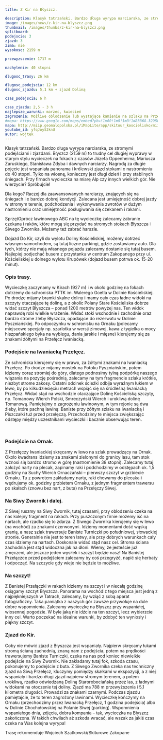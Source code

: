 ```yaml
---
title: Z Kir na Błyszcz.

description: Klasyk tatrzański. Bardzo długa wyrypa narciarska, ze stromymi podejściami i zjazdami. Błyszcz (2159 m) to trudny cel długiej wyprawy w starym stylu wycieczek na fokach z czasów Józefa Oppenheima, Mariusza Zaruskiego, Stanisława Zdyba i dawnych narciarzy. Nagrodą za długie pojęcie jest wspaniała panorama i królewski zjazd stokami o nastromieniu do 40 stopni. Tylko na wiosnę, konieczny jest długi dzień i przy stabilnych śniegach. Przy firnach wycieczka na miarę Alp czy innych wielkich gór. Nie wierzycie? Spróbujcie:).
image: /images/news/z-kir-na-blyszcz.png
thumbnail: /images/thumbs/z-kir-na-blyszcz.png
splitboard:
podejscie: 3
zjazd: 3
zima: nie
wysokosc: 2159 m

przewyzszenie: 1717 m

nachylenie: 40 stopni

dlugosc_trasy: 26 km

dlugosc_podejscia: 12 km
dlugosc_zjazdu: 5,1 km + zjazd Doliną

czas_podejscia: 6 h

czas_zjazdu: 2,5 - 3 h
najlepsze_warunki: marzec, kwiecień
zagrozenia: Możliwe oblodzenie lub wystające kamienie na szlaku na Przełęcz Iwaniacką. Podejście na Ornak, dalej Siwy Zwornik i Błyszcz może być wystawione na podmuchy wiatru, może być oblodzone, ryzyko zejścia lawiny, m.in. żleby Baniste i Piszczałki. Trawers wąskim szlakiem na grani. Zjazd do D. Starorobociańskiej zagrożony zejściem lawiny, idziemy tylko przy stabilnym śniegu.
#mapa: https://www.google.com/maps/embed?pb=!1m60!1m8!1m3!1d83368.32958077194!2d19.7719912!3d49.2335539!3m2!1i1024!2i768!4f13.1!4m49!3e2!4m5!1s0x471592d040abec65%3A0xb323ce2bc797fa1!2sDolina+Ko%C5%9Bcieliska+-+Wej%C5%9Bcie%2C+Dolina+Ko%C5%9Bcieliska%2C+34-500+Ko%C5%9Bcielisko!3m2!1d49.2734141!2d19.868870299999998!4m5!1s0x4715926903a89a4f%3A0x3c36dd5f018d8d5c!2sSchronisko+PTTK+na+Hali+Ornak%2C+Dolina+Ko%C5%9Bcieliska%2C+Zakopane!3m2!1d49.229124299999995!2d19.8587001!4m5!1s0x4715924ee21ada11%3A0xd2f503f89e8745cf!2zSXdhbmlhY2thIFByemXFgsSZY3o!3m2!1d49.232223999999995!2d19.836373299999998!4m5!1s0x4715923a4110125b%3A0x65aceadd2a5c7cc2!2sOrnak%2C+Ko%C5%9Bcielisko!3m2!1d49.219074199999994!2d19.833069899999998!4m5!1s0x471591f6516bb131%3A0xc07d42b4f1ec7be6!2zQsWCeXN6Y3o!3m2!1d49.1935119!2d19.841566099999998!4m5!1s0x4715922932bb6881%3A0xa2cdcf7c909757c0!2sDolina+Starorobocia%C5%84ska%2C+Ko%C5%9Bcielisko!3m2!1d49.220795599999995!2d19.8172021!4m5!1s0x4715924ee21ada11%3A0xd2f503f89e8745cf!2zSXdhbmlhY2thIFByemXFgsSZY3o!3m2!1d49.232223999999995!2d19.836373299999998!4m5!1s0x471592d040abec65%3A0xb323ce2bc797fa1!2sDolina+Ko%C5%9Bcieliska+-+Wej%C5%9Bcie%2C+Dolina+Ko%C5%9Bcieliska%2C+Ko%C5%9Bcielisko!3m2!1d49.2734141!2d19.868870299999998!5e0!3m2!1sen!2spl!4v1559163792030!5m2!1sen!2spl
mapa: http://miip.geomalopolska.pl/iMapLite/app/skitour_koscielisko/miip_skitour_koscielisko_4.html
youtube_id: yfqJoyS2knU
autor: wojtek
---
```



Klasyk tatrzański. Bardzo długa wyrypa narciarska, ze stromymi podejściami i zjazdami. Błyszcz (2159 m) to trudny cel długiej wyprawy w starym stylu wycieczek na fokach z czasów Józefa Oppenheima, Mariusza Zaruskiego, Stanisława Zdyba i dawnych narciarzy. Nagrodą za długie pojęcie jest wspaniała panorama i królewski zjazd stokami o nastromieniu do 40 stopni. Tylko na wiosnę, konieczny jest długi dzień i przy stabilnych śniegach. Przy firnach wycieczka na miarę Alp czy innych wielkich gór. Nie wierzycie? Spróbujcie!

<div class="info">

<p>
    <span class="title">Dla kogo?</span>
 Raczej dla zaawansowanych narciarzy, znających się na śniegach i o bardzo dobrej kondycji. Zalecana jest umiejętność dobrej jazdy w stromym terenie, podchodzenia i wykonywania zwrotów w dużym nastromieniu oraz umiejętność posługiwania się czekanem i rakami.  </p>

 <p>
    <span class="title">Sprzęt</span>Oprócz lawinowego ABC na tę wycieczkę zalecamy zabranie czekana i raków, które mogą się przydać na stromych stokach Błyszcza i Siwego Zwornika. Możemy też zabrać harszle.</p>

 <p>
    <span class="title">Dojazd</span>
Do Kir, czyli do wylotu Doliny Kościeliskiej, możemy dotrzeć własnym samochodem, są tutaj liczne parkingi, gdzie zostawiamy auto. Dla tych, którzy nie mają własnego pojazdu zalecamy dostanie się tutaj busem. Najlepiej podjechać busem z przystanku w centrum Zakopanego przy ul. Kościeliskiej u dolnego wylotu Krupówek (dojazd busem potrwa ok. 15-20 minut).
</p>
</div>

<!-- excerpt -->


### Opis trasy.


Wycieczkę zaczynamy w Kirach (927 m) i w około godzinę na fokach dotrzemy do schroniska PTTK im. Walerego Goetla w Dolinie Kościeliskiej. Po drodze mijamy bramki skalne doliny i mamy cały czas ładne widoki na szczyty otaczające tę dolinę, a z okolic Polany Stare Kościeliska dobrze widać szczyt Błyszcza – ponad 1200 metrów powyżej nas. Ten widok naprawdę robi wielkie wrażenie. Widać stoki wschodnie i zachodnie oraz bardzo strome żleby Błyszcza, opadające do rezerwatu w Dolinie Pyszniańskiej. Po odpoczynku w schronisku na Ornaku (polecamy miejscowe specjały np. szarlotka w wersji zimowej, kawa z tygielka o mocy hiszpańskiego byka na wybiegu, dania jarskie i mięsne) kierujemy się za znakami żółtymi na Przełęcz Iwaniacką.
### Podejście na Iwaniacką Przełęcz.
Ze schroniska kierujemy się w prawo, za żółtymi znakami na Iwaniacką Przełęcz. Po drodze mijamy mostek na Potoku Pyszniańskim, potem idziemy coraz stromiej do góry, dlatego podnosimy tylną podpórkę naszego wiązania na pozycję pośrednią, zalecamy na tym fragmencie szlaku krótkie, niezbyt strome zakosy. Ostatni odcinek ścieżki odbija wyraźnym łukiem w lewo, by po kilkudziesięciu metrach wspiąć się na śródleśną Iwaniacką Przełęcz. Widać stąd na wschodzie otaczające Dolinę Kościeliską szczyty, np. Tomanowy Wierch Polski, Smreczyński Wierch i urokliwą dolinę Tomanową. Pamiętajmy o zagrożeniu lawinowym, w tym rejonie są dwa żleby, które pachną lawiną: Baniste przy żółtym szlaku na Iwaniacką i Piszczałki tuż przed przełęczą. Przechodzimy te miejsca zwiększając odstępy między uczestnikami wycieczki i bacznie obserwując teren.
<!-- Stwórz galerię ze zdjęć z folderu "blyszcz2" -->
<!-- gallery blyszcz2 -->

<span class="image modal gallery">
  <a href="/images/galleries/../trasy/04-blyszcz/blyszcz1/11.jpg/11_1.jpg" title=""><img src="/images/galleries/../trasy/04-blyszcz/blyszcz1/11.jpg/11_1.jpg.thumb.jpg" alt="" /></a>
  <a href="/images/galleries/../trasy/04-blyszcz/blyszcz1/11.jpg/12.jpg" title=""><img src="/images/galleries/../trasy/04-blyszcz/blyszcz1/11.jpg/12.jpg.thumb.jpg" alt="" /></a>
  <a href="/images/galleries/../trasy/04-blyszcz/blyszcz1/11.jpg/12_1.jpg" title=""><img src="/images/galleries/../trasy/04-blyszcz/blyszcz1/11.jpg/12_1.jpg.thumb.jpg" alt="" /></a>
  <a href="/images/galleries/../trasy/04-blyszcz/blyszcz1/11.jpg/13.jpg" title=""><img src="/images/galleries/../trasy/04-blyszcz/blyszcz1/11.jpg/13.jpg.thumb.jpg" alt="" /></a>
  <a href="/images/galleries/../trasy/04-blyszcz/blyszcz1/11.jpg/14.jpg" title=""><img src="/images/galleries/../trasy/04-blyszcz/blyszcz1/11.jpg/14.jpg.thumb.jpg" alt="" /></a>
  <a href="/images/galleries/../trasy/04-blyszcz/blyszcz1/11.jpg/15.jpg" title=""><img src="/images/galleries/../trasy/04-blyszcz/blyszcz1/11.jpg/15.jpg.thumb.jpg" alt="" /></a>
  <a href="/images/galleries/../trasy/04-blyszcz/blyszcz1/11.jpg/16.jpg" title=""><img src="/images/galleries/../trasy/04-blyszcz/blyszcz1/11.jpg/16.jpg.thumb.jpg" alt="" /></a>
  <a href="/images/galleries/../trasy/04-blyszcz/blyszcz1/11.jpg/17.jpg" title=""><img src="/images/galleries/../trasy/04-blyszcz/blyszcz1/11.jpg/17.jpg.thumb.jpg" alt="" /></a>
  <a href="/images/galleries/../trasy/04-blyszcz/blyszcz1/11.jpg/20.jpg" title=""><img src="/images/galleries/../trasy/04-blyszcz/blyszcz1/11.jpg/20.jpg.thumb.jpg" alt="" /></a>
  <a href="/images/galleries/../trasy/04-blyszcz/blyszcz1/11.jpg/21.jpg" title=""><img src="/images/galleries/../trasy/04-blyszcz/blyszcz1/11.jpg/21.jpg.thumb.jpg" alt="" /></a>
  <a href="/images/galleries/../trasy/04-blyszcz/blyszcz1/11.jpg/22.jpg" title=""><img src="/images/galleries/../trasy/04-blyszcz/blyszcz1/11.jpg/22.jpg.thumb.jpg" alt="" /></a>
  <a href="/images/galleries/../trasy/04-blyszcz/blyszcz1/11.jpg/23.jpg" title=""><img src="/images/galleries/../trasy/04-blyszcz/blyszcz1/11.jpg/23.jpg.thumb.jpg" alt="" /></a>
  <a href="/images/galleries/../trasy/04-blyszcz/blyszcz1/11.jpg/24.jpg" title=""><img src="/images/galleries/../trasy/04-blyszcz/blyszcz1/11.jpg/24.jpg.thumb.jpg" alt="" /></a>
  <a href="/images/galleries/../trasy/04-blyszcz/blyszcz1/11.jpg/25.jpg" title=""><img src="/images/galleries/../trasy/04-blyszcz/blyszcz1/11.jpg/25.jpg.thumb.jpg" alt="" /></a>
  <a href="/images/galleries/../trasy/04-blyszcz/blyszcz1/11.jpg/26.jpg" title=""><img src="/images/galleries/../trasy/04-blyszcz/blyszcz1/11.jpg/26.jpg.thumb.jpg" alt="" /></a>
</span>


### Podejście na Ornak.
Z Przełęczy Iwaniackiej skręcamy w lewo na szlak prowadzący na Ornak. Około kwadrans idziemy za znakami zielonymi do granicy lasu, tam stok wznosi się bardzo stromo w górę (nastromienie 38 stopni). Zalecamy tutaj założyć narty na plecak, zapinamy raki i podchodzimy w odstępach ok. 1,5 godziny na Suchy Wierch Ornaczański – pierwszy szczyt w grzbiecie Ornaku. Tu z powrotem zakładamy narty, raki chowamy do plecaka i wędrujemy ok. godziny grzbietem Ornaku, z jednym fragmentem trawersu po skałach (znowu bez nart, z buta) na Przełęczy Siwej.
### Na Siwy Zwornik i dalej.
Z Siwej ruszmy na Siwy Zwornik, tutaj czasami, przy oblodzeniu czeka na nas kolejny fragment na rakach. Przy puszczonym firnie możemy iść na nartach, ale rzadko się to zdarza. Z Siwego Zwornika kierujemy się w lewo (na wschód) za znakami czerwonymi. Idziemy momentami dość wąską granią, a nasz szlak trawersuje Baniste Turniczki po południowej, słowackiej stronie. Generalnie nie jest to teren łatwy, ale przy dobrych warunkach cały czas idziemy na nartach. Doskonale widać stąd nasz cel. Stroma ściana zachodnia jest stąd widoczna jak na dłoni. Wiemy, że jesteście już zmęczeni, ale jeszcze jeden wysiłek i szczyt będzie nasz! Na Banistej Przełączce przed podejściem zalecamy by coś przegryźć, napić się herbaty i odpocząć. Na szczycie gdy wieje nie będzie to możliwe.
### Na szczyt!
Z Banistej Przełączki  w rakach idziemy na szczyt i w niecałą godzinę osiągamy szczyt Błyszcza. Panorama na wschód z tego miejsca jest jedną z najpiękniejszych w Tatrach, zalecamy, by wziąć z sobą aparat fotograficzny. Taka pamiątka z naszych gór zawsze przywołuje na dole dobre wspomnienia. Zalecamy wycieczkę na Błyszcz przy wspaniałej, wiosennej pogodzie. W byle jaką nie idźcie na ten szczyt, lecz wybierzcie inny cel. Warto poczekać na idealne warunki, by zdobyć ten wyniosły i piękny szczyt.

### Zjazd do Kir.
Coby nie mówić zjazd z Błyszcza jest wspaniały. Najpierw skręcamy łukami stromą ścianą zachodnią, znaną nam z podejścia, potem na prędkości trawersujemy Baniste Turniczki, czeka na nas pod koniec niewielkie podejście na Siwy Zwornik. Nie zakładamy tutaj fok, szkoda czasu, pokonujemy to podejście z buta. Z Siwego Zwornika czeka nas techniczny zjazd na Siwą Przełęcz, kluczymy pomiędzy skałkami w ekspozycji, a z niej wspaniały i bardzo długi zjazd najpierw stromym terenem, a potem urokliwą, rzadko odwiedzaną Doliną Starorobociańską przez las, z ładnymi widokami na otoczenie tej doliny. Zjazd ma 788 m przewyższenia i 5,1 kilometra długości. Prowadzi za znakami czarnymi. Podczas zjazdu pamiętajcie, że to teren zagrożony lawinami. Wycieczkę kończymy na Ornaku (przechodzimy przez Iwanacką Przełęcz, 1 godzina podejścia) albo w Dolinie Chochołowskiej na Polanie Siwej (parking). Wspomnienia wspaniałego dnia, zdjęcia, dobra kompania – tak, wycieczka na Błyszcz zakończona. W takich chwilach aż szkoda wracać, ale wszak za jakiś czas czeka na Was kolejna wyrypa!

Trasę rekomenduje Wojciech Szatkowski/Skiturowe Zakopane

<span class="image modal gallery">
  <a href="/images/galleries/../trasy/04-blyszcz/blyszcz2/10.jpg/11.jpg" title=""><img src="/images/galleries/../trasy/04-blyszcz/blyszcz2/10.jpg/11.jpg.thumb.jpg" alt="" /></a>
  <a href="/images/galleries/../trasy/04-blyszcz/blyszcz2/10.jpg/12.jpg" title=""><img src="/images/galleries/../trasy/04-blyszcz/blyszcz2/10.jpg/12.jpg.thumb.jpg" alt="" /></a>
  <a href="/images/galleries/../trasy/04-blyszcz/blyszcz2/10.jpg/13.jpg" title=""><img src="/images/galleries/../trasy/04-blyszcz/blyszcz2/10.jpg/13.jpg.thumb.jpg" alt="" /></a>
  <a href="/images/galleries/../trasy/04-blyszcz/blyszcz2/10.jpg/14.jpg" title=""><img src="/images/galleries/../trasy/04-blyszcz/blyszcz2/10.jpg/14.jpg.thumb.jpg" alt="" /></a>
  <a href="/images/galleries/../trasy/04-blyszcz/blyszcz2/10.jpg/15.jpg" title=""><img src="/images/galleries/../trasy/04-blyszcz/blyszcz2/10.jpg/15.jpg.thumb.jpg" alt="" /></a>
  <a href="/images/galleries/../trasy/04-blyszcz/blyszcz2/10.jpg/16.jpg" title=""><img src="/images/galleries/../trasy/04-blyszcz/blyszcz2/10.jpg/16.jpg.thumb.jpg" alt="" /></a>
  <a href="/images/galleries/../trasy/04-blyszcz/blyszcz2/10.jpg/17.jpg" title=""><img src="/images/galleries/../trasy/04-blyszcz/blyszcz2/10.jpg/17.jpg.thumb.jpg" alt="" /></a>
  <a href="/images/galleries/../trasy/04-blyszcz/blyszcz2/10.jpg/18.jpg" title=""><img src="/images/galleries/../trasy/04-blyszcz/blyszcz2/10.jpg/18.jpg.thumb.jpg" alt="" /></a>
  <a href="/images/galleries/../trasy/04-blyszcz/blyszcz2/10.jpg/19.jpg" title=""><img src="/images/galleries/../trasy/04-blyszcz/blyszcz2/10.jpg/19.jpg.thumb.jpg" alt="" /></a>
  <a href="/images/galleries/../trasy/04-blyszcz/blyszcz2/10.jpg/20.jpg" title=""><img src="/images/galleries/../trasy/04-blyszcz/blyszcz2/10.jpg/20.jpg.thumb.jpg" alt="" /></a>
  <a href="/images/galleries/../trasy/04-blyszcz/blyszcz2/10.jpg/21.jpg" title=""><img src="/images/galleries/../trasy/04-blyszcz/blyszcz2/10.jpg/21.jpg.thumb.jpg" alt="" /></a>
  <a href="/images/galleries/../trasy/04-blyszcz/blyszcz2/10.jpg/22.jpg" title=""><img src="/images/galleries/../trasy/04-blyszcz/blyszcz2/10.jpg/22.jpg.thumb.jpg" alt="" /></a>
  <a href="/images/galleries/../trasy/04-blyszcz/blyszcz2/10.jpg/23.jpg" title=""><img src="/images/galleries/../trasy/04-blyszcz/blyszcz2/10.jpg/23.jpg.thumb.jpg" alt="" /></a>
  <a href="/images/galleries/../trasy/04-blyszcz/blyszcz2/10.jpg/24.jpg" title=""><img src="/images/galleries/../trasy/04-blyszcz/blyszcz2/10.jpg/24.jpg.thumb.jpg" alt="" /></a>
  <a href="/images/galleries/../trasy/04-blyszcz/blyszcz2/10.jpg/25.jpg" title=""><img src="/images/galleries/../trasy/04-blyszcz/blyszcz2/10.jpg/25.jpg.thumb.jpg" alt="" /></a>
  <a href="/images/galleries/../trasy/04-blyszcz/blyszcz2/10.jpg/26.jpg" title=""><img src="/images/galleries/../trasy/04-blyszcz/blyszcz2/10.jpg/26.jpg.thumb.jpg" alt="" /></a>
  <a href="/images/galleries/../trasy/04-blyszcz/blyszcz2/10.jpg/27.jpg" title=""><img src="/images/galleries/../trasy/04-blyszcz/blyszcz2/10.jpg/27.jpg.thumb.jpg" alt="" /></a>
  <a href="/images/galleries/../trasy/04-blyszcz/blyszcz2/10.jpg/28.jpg" title=""><img src="/images/galleries/../trasy/04-blyszcz/blyszcz2/10.jpg/28.jpg.thumb.jpg" alt="" /></a>
  <a href="/images/galleries/../trasy/04-blyszcz/blyszcz2/10.jpg/29.jpg" title=""><img src="/images/galleries/../trasy/04-blyszcz/blyszcz2/10.jpg/29.jpg.thumb.jpg" alt="" /></a>
  <a href="/images/galleries/../trasy/04-blyszcz/blyszcz2/10.jpg/30.jpg" title=""><img src="/images/galleries/../trasy/04-blyszcz/blyszcz2/10.jpg/30.jpg.thumb.jpg" alt="" /></a>
  <a href="/images/galleries/../trasy/04-blyszcz/blyszcz2/10.jpg/31.jpg" title=""><img src="/images/galleries/../trasy/04-blyszcz/blyszcz2/10.jpg/31.jpg.thumb.jpg" alt="" /></a>
  <a href="/images/galleries/../trasy/04-blyszcz/blyszcz2/10.jpg/32.jpg" title=""><img src="/images/galleries/../trasy/04-blyszcz/blyszcz2/10.jpg/32.jpg.thumb.jpg" alt="" /></a>
  <a href="/images/galleries/../trasy/04-blyszcz/blyszcz2/10.jpg/33.jpg" title=""><img src="/images/galleries/../trasy/04-blyszcz/blyszcz2/10.jpg/33.jpg.thumb.jpg" alt="" /></a>
  <a href="/images/galleries/../trasy/04-blyszcz/blyszcz2/10.jpg/34.jpg" title=""><img src="/images/galleries/../trasy/04-blyszcz/blyszcz2/10.jpg/34.jpg.thumb.jpg" alt="" /></a>
  <a href="/images/galleries/../trasy/04-blyszcz/blyszcz2/10.jpg/35.jpg" title=""><img src="/images/galleries/../trasy/04-blyszcz/blyszcz2/10.jpg/35.jpg.thumb.jpg" alt="" /></a>
  <a href="/images/galleries/../trasy/04-blyszcz/blyszcz2/10.jpg/36.jpg" title=""><img src="/images/galleries/../trasy/04-blyszcz/blyszcz2/10.jpg/36.jpg.thumb.jpg" alt="" /></a>
  <a href="/images/galleries/../trasy/04-blyszcz/blyszcz2/10.jpg/37.jpg" title=""><img src="/images/galleries/../trasy/04-blyszcz/blyszcz2/10.jpg/37.jpg.thumb.jpg" alt="" /></a>
  <a href="/images/galleries/../trasy/04-blyszcz/blyszcz2/10.jpg/38.jpg" title=""><img src="/images/galleries/../trasy/04-blyszcz/blyszcz2/10.jpg/38.jpg.thumb.jpg" alt="" /></a>
  <a href="/images/galleries/../trasy/04-blyszcz/blyszcz2/10.jpg/39.jpg" title=""><img src="/images/galleries/../trasy/04-blyszcz/blyszcz2/10.jpg/39.jpg.thumb.jpg" alt="" /></a>
  <a href="/images/galleries/../trasy/04-blyszcz/blyszcz2/10.jpg/40.jpg" title=""><img src="/images/galleries/../trasy/04-blyszcz/blyszcz2/10.jpg/40.jpg.thumb.jpg" alt="" /></a>
  <a href="/images/galleries/../trasy/04-blyszcz/blyszcz2/10.jpg/41.jpg" title=""><img src="/images/galleries/../trasy/04-blyszcz/blyszcz2/10.jpg/41.jpg.thumb.jpg" alt="" /></a>
  <a href="/images/galleries/../trasy/04-blyszcz/blyszcz2/10.jpg/42.jpg" title=""><img src="/images/galleries/../trasy/04-blyszcz/blyszcz2/10.jpg/42.jpg.thumb.jpg" alt="" /></a>
  <a href="/images/galleries/../trasy/04-blyszcz/blyszcz2/10.jpg/43.jpg" title=""><img src="/images/galleries/../trasy/04-blyszcz/blyszcz2/10.jpg/43.jpg.thumb.jpg" alt="" /></a>
  <a href="/images/galleries/../trasy/04-blyszcz/blyszcz2/10.jpg/44.jpg" title=""><img src="/images/galleries/../trasy/04-blyszcz/blyszcz2/10.jpg/44.jpg.thumb.jpg" alt="" /></a>
  <a href="/images/galleries/../trasy/04-blyszcz/blyszcz2/10.jpg/45.jpg" title=""><img src="/images/galleries/../trasy/04-blyszcz/blyszcz2/10.jpg/45.jpg.thumb.jpg" alt="" /></a>
  <a href="/images/galleries/../trasy/04-blyszcz/blyszcz2/10.jpg/46.jpg" title=""><img src="/images/galleries/../trasy/04-blyszcz/blyszcz2/10.jpg/46.jpg.thumb.jpg" alt="" /></a>
  <a href="/images/galleries/../trasy/04-blyszcz/blyszcz2/10.jpg/47.jpg" title=""><img src="/images/galleries/../trasy/04-blyszcz/blyszcz2/10.jpg/47.jpg.thumb.jpg" alt="" /></a>
  <a href="/images/galleries/../trasy/04-blyszcz/blyszcz2/10.jpg/48.jpg" title=""><img src="/images/galleries/../trasy/04-blyszcz/blyszcz2/10.jpg/48.jpg.thumb.jpg" alt="" /></a>
  <a href="/images/galleries/../trasy/04-blyszcz/blyszcz2/10.jpg/49.jpg" title=""><img src="/images/galleries/../trasy/04-blyszcz/blyszcz2/10.jpg/49.jpg.thumb.jpg" alt="" /></a>
  <a href="/images/galleries/../trasy/04-blyszcz/blyszcz2/10.jpg/7.jpg" title=""><img src="/images/galleries/../trasy/04-blyszcz/blyszcz2/10.jpg/7.jpg.thumb.jpg" alt="" /></a>
  <a href="/images/galleries/../trasy/04-blyszcz/blyszcz2/10.jpg/8.jpg" title=""><img src="/images/galleries/../trasy/04-blyszcz/blyszcz2/10.jpg/8.jpg.thumb.jpg" alt="" /></a>
  <a href="/images/galleries/../trasy/04-blyszcz/blyszcz2/10.jpg/9.jpg" title=""><img src="/images/galleries/../trasy/04-blyszcz/blyszcz2/10.jpg/9.jpg.thumb.jpg" alt="" /></a>
</span>



